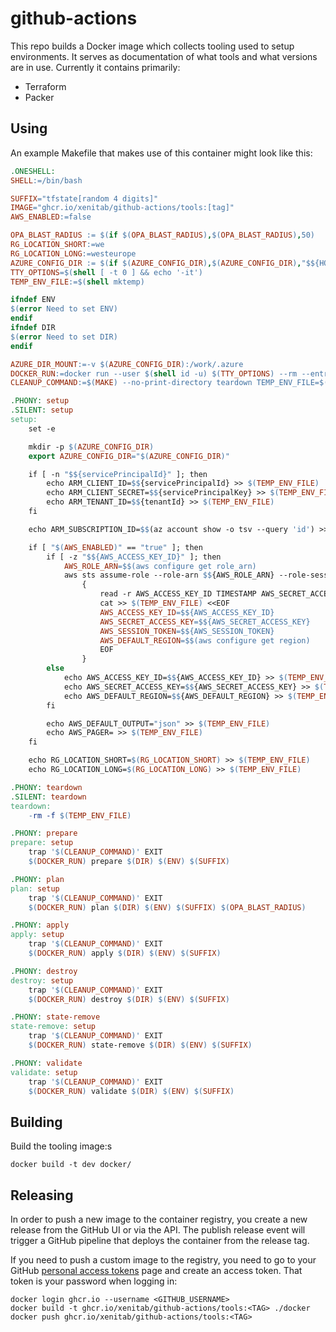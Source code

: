 # github-actions

This repo builds a Docker image which collects tooling used to setup environments. It serves as documentation of what tools and what versions are in use. Currently it contains primarily:

- Terraform
- Packer

## Using

An example Makefile that makes use of this container might look like this:

```Makefile
.ONESHELL:
SHELL:=/bin/bash

SUFFIX="tfstate[random 4 digits]"
IMAGE="ghcr.io/xenitab/github-actions/tools:[tag]"
AWS_ENABLED:=false

OPA_BLAST_RADIUS := $(if $(OPA_BLAST_RADIUS),$(OPA_BLAST_RADIUS),50)
RG_LOCATION_SHORT:=we
RG_LOCATION_LONG:=westeurope
AZURE_CONFIG_DIR := $(if $(AZURE_CONFIG_DIR),$(AZURE_CONFIG_DIR),"$${HOME}/.azure")
TTY_OPTIONS=$(shell [ -t 0 ] && echo '-it')
TEMP_ENV_FILE:=$(shell mktemp)

ifndef ENV
$(error Need to set ENV)
endif
ifndef DIR
$(error Need to set DIR)
endif

AZURE_DIR_MOUNT:=-v $(AZURE_CONFIG_DIR):/work/.azure
DOCKER_RUN:=docker run --user $(shell id -u) $(TTY_OPTIONS) --rm --entrypoint /opt/terraform.sh --env-file $(TEMP_ENV_FILE) $(AZURE_DIR_MOUNT) -v "$${PWD}/$(DIR)":"/tmp/$(DIR)" -v "$${PWD}/global.tfvars":"/tmp/global.tfvars" $(IMAGE)
CLEANUP_COMMAND:=$(MAKE) --no-print-directory teardown TEMP_ENV_FILE=$(TEMP_ENV_FILE)

.PHONY: setup
.SILENT: setup
setup:
	set -e

	mkdir -p $(AZURE_CONFIG_DIR)
	export AZURE_CONFIG_DIR="$(AZURE_CONFIG_DIR)"

	if [ -n "$${servicePrincipalId}" ]; then
		echo ARM_CLIENT_ID=$${servicePrincipalId} >> $(TEMP_ENV_FILE)
		echo ARM_CLIENT_SECRET=$${servicePrincipalKey} >> $(TEMP_ENV_FILE)
		echo ARM_TENANT_ID=$${tenantId} >> $(TEMP_ENV_FILE)
	fi

	echo ARM_SUBSCRIPTION_ID=$$(az account show -o tsv --query 'id') >> $(TEMP_ENV_FILE)

	if [ "$(AWS_ENABLED)" == "true" ]; then
		if [ -z "$${AWS_ACCESS_KEY_ID}" ]; then
			AWS_ROLE_ARN=$$(aws configure get role_arn)
			aws sts assume-role --role-arn $${AWS_ROLE_ARN} --role-session-name awscli --output text --query 'Credentials' | \
				{
					read -r AWS_ACCESS_KEY_ID TIMESTAMP AWS_SECRET_ACCESS_KEY AWS_SESSION_TOKEN
					cat >> $(TEMP_ENV_FILE) <<EOF
					AWS_ACCESS_KEY_ID=$${AWS_ACCESS_KEY_ID}
					AWS_SECRET_ACCESS_KEY=$${AWS_SECRET_ACCESS_KEY}
					AWS_SESSION_TOKEN=$${AWS_SESSION_TOKEN}
					AWS_DEFAULT_REGION=$$(aws configure get region)
					EOF
				}
		else
			echo AWS_ACCESS_KEY_ID=$${AWS_ACCESS_KEY_ID} >> $(TEMP_ENV_FILE)
			echo AWS_SECRET_ACCESS_KEY=$${AWS_SECRET_ACCESS_KEY} >> $(TEMP_ENV_FILE)
			echo AWS_DEFAULT_REGION=$${AWS_DEFAULT_REGION} >> $(TEMP_ENV_FILE)
		fi

		echo AWS_DEFAULT_OUTPUT="json" >> $(TEMP_ENV_FILE)
		echo AWS_PAGER= >> $(TEMP_ENV_FILE)
	fi

	echo RG_LOCATION_SHORT=$(RG_LOCATION_SHORT) >> $(TEMP_ENV_FILE)
	echo RG_LOCATION_LONG=$(RG_LOCATION_LONG) >> $(TEMP_ENV_FILE)

.PHONY: teardown
.SILENT: teardown
teardown:
	-rm -f $(TEMP_ENV_FILE)

.PHONY: prepare
prepare: setup
	trap '$(CLEANUP_COMMAND)' EXIT
	$(DOCKER_RUN) prepare $(DIR) $(ENV) $(SUFFIX)

.PHONY: plan
plan: setup
	trap '$(CLEANUP_COMMAND)' EXIT
	$(DOCKER_RUN) plan $(DIR) $(ENV) $(SUFFIX) $(OPA_BLAST_RADIUS)

.PHONY: apply
apply: setup
	trap '$(CLEANUP_COMMAND)' EXIT
	$(DOCKER_RUN) apply $(DIR) $(ENV) $(SUFFIX)

.PHONY: destroy
destroy: setup
	trap '$(CLEANUP_COMMAND)' EXIT
	$(DOCKER_RUN) destroy $(DIR) $(ENV) $(SUFFIX)

.PHONY: state-remove
state-remove: setup
	trap '$(CLEANUP_COMMAND)' EXIT
	$(DOCKER_RUN) state-remove $(DIR) $(ENV) $(SUFFIX)

.PHONY: validate
validate: setup
	trap '$(CLEANUP_COMMAND)' EXIT
	$(DOCKER_RUN) validate $(DIR) $(ENV) $(SUFFIX)
```

## Building

Build the tooling image:s

```shell
docker build -t dev docker/
```

## Releasing

In order to push a new image to the container registry, you create a new release from the GitHub UI or via the API. The publish release event will trigger a GitHub pipeline that deploys the container from the release tag.

If you need to push a custom image to the registry, you need to go to your GitHub [personal access tokens](https://github.com/settings/tokens) page and create an access token. That token is your password when logging in:

```shell
docker login ghcr.io --username <GITHUB_USERNAME>
docker build -t ghcr.io/xenitab/github-actions/tools:<TAG> ./docker
docker push ghcr.io/xenitab/github-actions/tools:<TAG>
```
